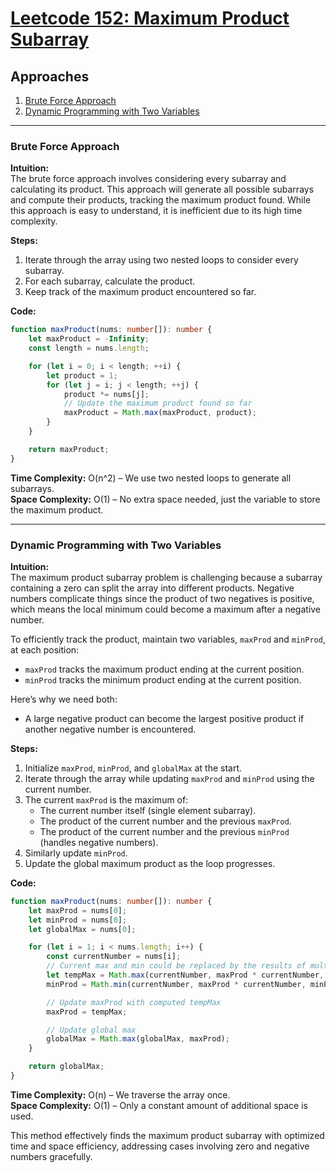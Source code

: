 # [Leetcode 152: Maximum Product Subarray](https://leetcode.com/problems/maximum-product-subarray/)

## Approaches
1. [Brute Force Approach](#brute-force-approach)
2. [Dynamic Programming with Two Variables](#dynamic-programming-with-two-variables)

---

### Brute Force Approach

**Intuition:**  
The brute force approach involves considering every subarray and calculating its product. This approach will generate all possible subarrays and compute their products, tracking the maximum product found. While this approach is easy to understand, it is inefficient due to its high time complexity.

**Steps:**
1. Iterate through the array using two nested loops to consider every subarray.
2. For each subarray, calculate the product.
3. Keep track of the maximum product encountered so far.

**Code:**
```typescript
function maxProduct(nums: number[]): number {
    let maxProduct = -Infinity;
    const length = nums.length;

    for (let i = 0; i < length; ++i) {
        let product = 1;
        for (let j = i; j < length; ++j) {
            product *= nums[j];
            // Update the maximum product found so far
            maxProduct = Math.max(maxProduct, product);
        }
    }

    return maxProduct;
}
```

**Time Complexity:** O(n^2) – We use two nested loops to generate all subarrays.  
**Space Complexity:** O(1) – No extra space needed, just the variable to store the maximum product.

---

### Dynamic Programming with Two Variables

**Intuition:**  
The maximum product subarray problem is challenging because a subarray containing a zero can split the array into different products. Negative numbers complicate things since the product of two negatives is positive, which means the local minimum could become a maximum after a negative number.

To efficiently track the product, maintain two variables, `maxProd` and `minProd`, at each position:
- `maxProd` tracks the maximum product ending at the current position.
- `minProd` tracks the minimum product ending at the current position.

Here’s why we need both:
- A large negative product can become the largest positive product if another negative number is encountered.

**Steps:**
1. Initialize `maxProd`, `minProd`, and `globalMax` at the start.
2. Iterate through the array while updating `maxProd` and `minProd` using the current number.
3. The current `maxProd` is the maximum of:
   - The current number itself (single element subarray).
   - The product of the current number and the previous `maxProd`.
   - The product of the current number and the previous `minProd` (handles negative numbers).
4. Similarly update `minProd`.
5. Update the global maximum product as the loop progresses.

**Code:**
```typescript
function maxProduct(nums: number[]): number {
    let maxProd = nums[0];
    let minProd = nums[0];
    let globalMax = nums[0];

    for (let i = 1; i < nums.length; i++) {
        const currentNumber = nums[i];
        // Current max and min could be replaced by the results of multiplication with current number
        let tempMax = Math.max(currentNumber, maxProd * currentNumber, minProd * currentNumber);
        minProd = Math.min(currentNumber, maxProd * currentNumber, minProd * currentNumber);

        // Update maxProd with computed tempMax
        maxProd = tempMax;

        // Update global max
        globalMax = Math.max(globalMax, maxProd);
    }

    return globalMax;
}
```

**Time Complexity:** O(n) – We traverse the array once.  
**Space Complexity:** O(1) – Only a constant amount of additional space is used.

This method effectively finds the maximum product subarray with optimized time and space efficiency, addressing cases involving zero and negative numbers gracefully.

